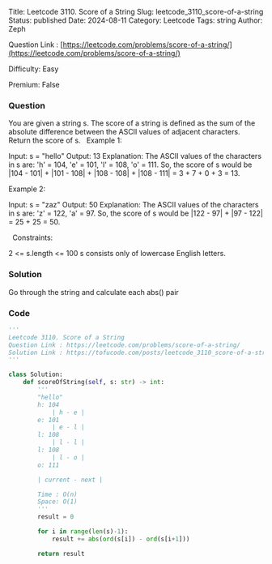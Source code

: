 Title: Leetcode 3110. Score of a String
Slug: leetcode_3110_score-of-a-string
Status: published
Date: 2024-08-11
Category: Leetcode
Tags: string
Author: Zeph

Question Link : [https://leetcode.com/problems/score-of-a-string/](https://leetcode.com/problems/score-of-a-string/)

Difficulty: Easy

Premium: False

### Question
You are given a string s. The score of a string is defined as the sum of the absolute difference between the ASCII values of adjacent characters.
Return the score of s.
 
Example 1:

Input: s = "hello"
Output: 13
Explanation:
The ASCII values of the characters in s are: 'h' = 104, 'e' = 101, 'l' = 108, 'o' = 111. So, the score of s would be |104 - 101| + |101 - 108| + |108 - 108| + |108 - 111| = 3 + 7 + 0 + 3 = 13.

Example 2:

Input: s = "zaz"
Output: 50
Explanation:
The ASCII values of the characters in s are: 'z' = 122, 'a' = 97. So, the score of s would be |122 - 97| + |97 - 122| = 25 + 25 = 50.

 
Constraints:

2 <= s.length <= 100
s consists only of lowercase English letters.

### Solution

Go through the string and calculate each abs() pair



### Code
```python
'''
Leetcode 3110. Score of a String
Question Link : https://leetcode.com/problems/score-of-a-string/
Solution Link : https://tofucode.com/posts/leetcode_3110_score-of-a-string.html
'''

class Solution:
    def scoreOfString(self, s: str) -> int:
        '''
        "hello"
        h: 104
            | h - e |
        e: 101
            | e - l |
        l: 108
            | l - l |
        l: 108
            | l - o |
        o: 111

        | current - next |

        Time : O(n)
        Space: O(1)
        '''
        result = 0

        for i in range(len(s)-1):
            result += abs(ord(s[i]) - ord(s[i+1]))

        return result



```

